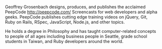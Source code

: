 Geoffrey Grosenbach designs, produces, and publishes the acclaimed PeepCode http://peepcode.com/ Screencasts for web developers and alpha geeks. PeepCode publishes cutting edge training videos on jQuery, Git, Ruby on Rails, RSpec, JavaScript, Node.js, and other topics.

He holds a degree in Philosophy and has taught computer-related concepts to people of all ages including business people in Seattle, grade school students in Taiwan, and Ruby developers around the world.
